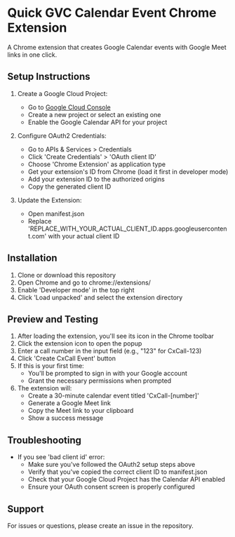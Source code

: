 # Quick GVC Calendar Event Chrome Extension

A Chrome extension that creates Google Calendar events with Google Meet links in one click.

## Setup Instructions

1. Create a Google Cloud Project:
   - Go to [Google Cloud Console](https://console.cloud.google.com/)
   - Create a new project or select an existing one
   - Enable the Google Calendar API for your project

2. Configure OAuth2 Credentials:
   - Go to APIs & Services > Credentials
   - Click 'Create Credentials' > 'OAuth client ID'
   - Choose 'Chrome Extension' as application type
   - Get your extension's ID from Chrome (load it first in developer mode)
   - Add your extension ID to the authorized origins
   - Copy the generated client ID

3. Update the Extension:
   - Open manifest.json
   - Replace 'REPLACE_WITH_YOUR_ACTUAL_CLIENT_ID.apps.googleusercontent.com' with your actual client ID

## Installation

1. Clone or download this repository
2. Open Chrome and go to chrome://extensions/
3. Enable 'Developer mode' in the top right
4. Click 'Load unpacked' and select the extension directory

## Preview and Testing

1. After loading the extension, you'll see its icon in the Chrome toolbar
2. Click the extension icon to open the popup
3. Enter a call number in the input field (e.g., "123" for CxCall-123)
4. Click 'Create CxCall Event' button
5. If this is your first time:
   - You'll be prompted to sign in with your Google account
   - Grant the necessary permissions when prompted
6. The extension will:
   - Create a 30-minute calendar event titled 'CxCall-[number]'
   - Generate a Google Meet link
   - Copy the Meet link to your clipboard
   - Show a success message

## Troubleshooting

- If you see 'bad client id' error:
  - Make sure you've followed the OAuth2 setup steps above
  - Verify that you've copied the correct client ID to manifest.json
  - Check that your Google Cloud Project has the Calendar API enabled
  - Ensure your OAuth consent screen is properly configured

## Support

For issues or questions, please create an issue in the repository.